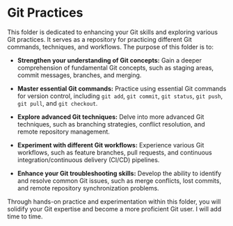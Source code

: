 # Git Practices

This folder is dedicated to enhancing your Git skills and exploring various Git practices. It serves as a repository for practicing different Git commands, techniques, and workflows. The purpose of this folder is to:

* **Strengthen your understanding of Git concepts:** Gain a deeper comprehension of fundamental Git concepts, such as staging areas, commit messages, branches, and merging.

* **Master essential Git commands:** Practice using essential Git commands for version control, including `git add`, `git commit`, `git status`, `git push`, `git pull`, and `git checkout`.

* **Explore advanced Git techniques:** Delve into more advanced Git techniques, such as branching strategies, conflict resolution, and remote repository management.

* **Experiment with different Git workflows:** Experience various Git workflows, such as feature branches, pull requests, and continuous integration/continuous delivery (CI/CD) pipelines.

* **Enhance your Git troubleshooting skills:** Develop the ability to identify and resolve common Git issues, such as merge conflicts, lost commits, and remote repository synchronization problems.

Through hands-on practice and experimentation within this folder, you will solidify your Git expertise and become a more proficient Git user.
I will add time to time.